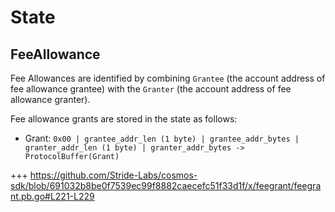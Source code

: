 <!--
order: 2
-->

# State

## FeeAllowance

Fee Allowances are identified by combining `Grantee` (the account address of fee allowance grantee) with the `Granter` (the account address of fee allowance granter).

Fee allowance grants are stored in the state as follows:

- Grant: `0x00 | grantee_addr_len (1 byte) | grantee_addr_bytes | granter_addr_len (1 byte) | granter_addr_bytes -> ProtocolBuffer(Grant)`

+++ https://github.com/Stride-Labs/cosmos-sdk/blob/691032b8be0f7539ec99f8882caecefc51f33d1f/x/feegrant/feegrant.pb.go#L221-L229
